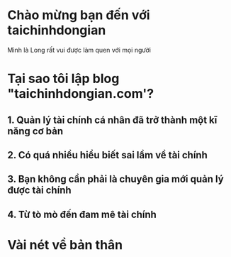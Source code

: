 # Chào mừng bạn đến với taichinhdongian
Mình là Long rất vui được làm quen với mọi người
# Tại sao tôi lập blog "taichinhdongian.com'?
## 1. Quản lý tài chính cá nhân đã trở thành một kĩ năng cơ bản
## 2. Có quá nhiều hiểu biết sai lầm về tài chính
## 3. Bạn không cần phải là chuyên gia mới quản lý được tài chính
## 4. Từ tò mò đến đam mê tài chính
# Vài nét về bản thân
